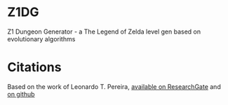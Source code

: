 # Z1DG
Z1 Dungeon Generator - a The Legend of Zelda level gen based on evolutionary algorithms

# Citations
Based on the work of Leonardo T. Pereira, [available on ResearchGate](https://www.researchgate.net/publication/333966630_Procedural_generation_of_dungeon_maps_missions_and_rooms) and [on github](https://github.com/LeonardoTPereira/Overlord-Project/tree/Develop/Assets/Scripts/Game/LevelGenerator)